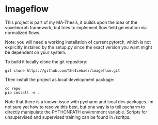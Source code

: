 # Imageflow
This project is part of my MA-Thesis, it builds 
upon the idea of the voxelmorph framework, but tries 
to implement flow
field generation via normalized flows.

Note: you will need a working installation of current pytorch, which is not explicitly installed by the setup.py since the exact version you want might be dependent on your system.

To build it locally clone the git repository:
```
git clone https://github.com/theIcebaer/imageflow.git
```
Then install the project as local development package:
```
cd repo
pip install -e .
```
Note that there is a known issue with pycharm and local dev packages. Im not sure yet how to resolve this best, but one way is to tell pycharm to directly manipulate the PYTHONPATH environment variable.
Scripts for unsupervised and supervised training can be found in /scritps.
